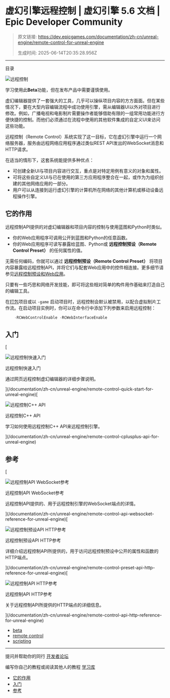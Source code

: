 # 虚幻引擎远程控制 | 虚幻引擎 5.6 文档 | Epic Developer Community

> 原文链接: https://dev.epicgames.com/documentation/zh-cn/unreal-engine/remote-control-for-unreal-engine
> 
> 生成时间: 2025-06-14T20:35:28.956Z

---

目录

![远程控制](https://dev.epicgames.com/community/api/documentation/image/960ae3d5-a820-4252-bd8a-92fe39bf1d20?resizing_type=fill&width=1920&height=335)

学习使用此**Beta**功能，但在发布产品中需要谨慎使用。

虚幻编辑器提供了一套强大的工具，几乎可以操纵项目内容的方方面面。但在某些情况下，要在大型内容编辑流程中成功使用引擎，需从编辑器UI以外对项目进行修改。例如，广播电视和电影制片需要操作者能够借助有限的一组常用功能进行方便快捷的控制。而他们必须通过在流程中使用的其他软件集成的自定义UI来访问这些功能。

远程控制（Remote Control）系统实现了这一目标，它在虚幻引擎中运行一个网络服务器，服务由远程网络应用程序通过类似REST API发出的WebSocket消息和HTTP请求。

在适当的情形下，这套系统能提供多种优点：

-   可创建全新UI与项目内容进行交互，重点是对特定用例有意义的对象和属性。
-   可将这些自定义UI与已在使用的第三方应用程序整合在一起，或作为为组织创建的其他网络应用的一部分。
-   用户可以从连接到运行虚幻引擎的计算机所在网络的其他计算机或移动设备远程操作引擎。

## 它的作用

远程控制API提供的对虚幻编辑器和项目内容的控制与使用蓝图和Python时类似。

-   你的Web应用程序可调用公开到蓝图和Python的任意函数。
-   你的Web应用程序可读写暴露给蓝图、Python或 **远程控制预设（Remote Control Preset）** 的任何属性的值。

无需任何编码，你就可以通过 **远程控制预设（Remote Control Preset）** 将项目内容暴露给远程控制API，并将它们与配套Web应用中的控件相连接。更多细节请参见[远程控制预设和Web应用](/documentation/zh-cn/unreal-engine/remote-control-presets-and-web-application-for-unreal-engine)。

只要有一些巧思和网络开发技能，即可将这些相对简单的构件用作基础来打造自己的编辑工具。

在[打包](/documentation/404)项目或以 `-game` 启动项目时，远程控制会默认被禁用，以配合虚拟制片工作流。在启动项目实例时，你可以在命令行中添加下列参数来启用远程控制：

```cpp
	-RCWebControlEnable -RCWebInterfaceEnable
```

## 入门

[

![远程控制快速入门](https://d1iv7db44yhgxn.cloudfront.net/documentation/images/d295b76b-efd2-44a6-9012-dc82a7d255b5/placeholder_topic.png)

远程控制快速入门

通过网页远程控制虚幻编辑器的详细步骤说明。





](/documentation/zh-cn/unreal-engine/remote-control-quick-start-for-unreal-engine)[

![远程控制C++ API](https://d1iv7db44yhgxn.cloudfront.net/documentation/images/cfc50ed4-515a-4f8c-a030-be28e14f0e2b/placeholder_topic.png)

远程控制C++ API

学习如何使用远程控制C++ API来远程控制引擎。





](/documentation/zh-cn/unreal-engine/remote-control-cplusplus-api-for-unreal-engine)

## 参考

[

![远程控制API WebSocket参考](https://d1iv7db44yhgxn.cloudfront.net/documentation/images/117c4181-e5c2-49f6-9bbe-1d1ed06c85e7/placeholder_topic.png)

远程控制API WebSocket参考

远程控制API提供的、用于远程控制引擎的WebSocket端点的详情。





](/documentation/zh-cn/unreal-engine/remote-control-api-websocket-reference-for-unreal-engine)[

![远程控制预设API HTTP参考](https://d1iv7db44yhgxn.cloudfront.net/documentation/images/7307b311-45ff-418c-b108-dc58f7254722/placeholder_topic.png)

远程控制预设API HTTP参考

详细介绍远程控制API所提供的，用于访问远程控制预设中公开的属性和函数的HTTP端点。





](/documentation/zh-cn/unreal-engine/remote-control-preset-api-http-reference-for-unreal-engine)[

![远程控制API HTTP参考](https://d1iv7db44yhgxn.cloudfront.net/documentation/images/cd992359-e219-46bd-b568-39eada25df80/placeholder_topic.png)

远程控制API HTTP参考

关于远程控制API所提供的HTTP端点的详细信息。





](/documentation/zh-cn/unreal-engine/remote-control-api-http-reference-for-unreal-engine)

-   [beta](https://dev.epicgames.com/community/search?query=beta)
-   [remote control](https://dev.epicgames.com/community/search?query=remote%20control)
-   [scripting](https://dev.epicgames.com/community/search?query=scripting)

* * *

提问并帮助你的同行 [开发者论坛](https://forums.unrealengine.com/categories?tag=unreal-engine)

编写你自己的教程或阅读其他人的教程 [学习库](https://dev.epicgames.com/community/unreal-engine/learning)

-   [它的作用](/documentation/zh-cn/unreal-engine/remote-control-for-unreal-engine#%E5%AE%83%E7%9A%84%E4%BD%9C%E7%94%A8)
-   [入门](/documentation/zh-cn/unreal-engine/remote-control-for-unreal-engine#%E5%85%A5%E9%97%A8)
-   [参考](/documentation/zh-cn/unreal-engine/remote-control-for-unreal-engine#%E5%8F%82%E8%80%83)